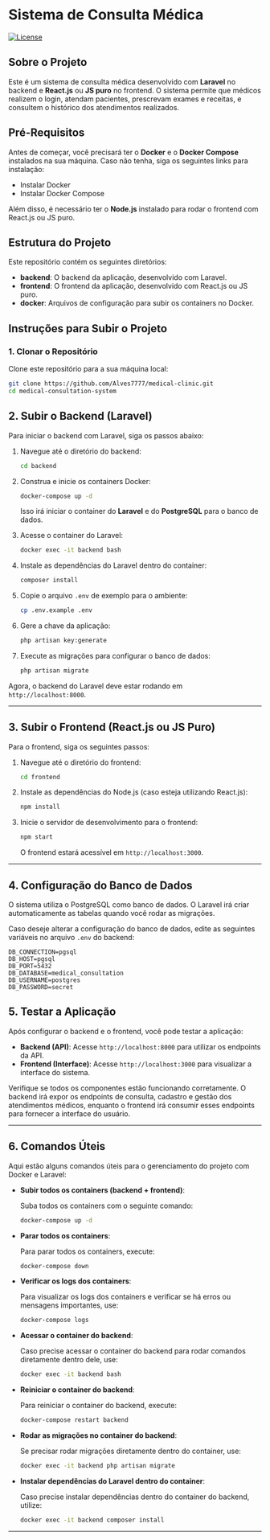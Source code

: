 # Sistema de Consulta Médica

<a href="https://packagist.org/packages/laravel/framework"><img src="https://img.shields.io/packagist/l/laravel/framework" alt="License"></a>

## Sobre o Projeto

Este é um sistema de consulta médica desenvolvido com **Laravel** no backend e **React.js** ou **JS puro** no frontend. O sistema permite que médicos realizem o login, atendam pacientes, prescrevam exames e receitas, e consultem o histórico dos atendimentos realizados.

## Pré-Requisitos

Antes de começar, você precisará ter o **Docker** e o **Docker Compose** instalados na sua máquina. Caso não tenha, siga os seguintes links para instalação:

- Instalar Docker
- Instalar Docker Compose

Além disso, é necessário ter o **Node.js** instalado para rodar o frontend com React.js ou JS puro.

## Estrutura do Projeto

Este repositório contém os seguintes diretórios:

- **backend**: O backend da aplicação, desenvolvido com Laravel.
- **frontend**: O frontend da aplicação, desenvolvido com React.js ou JS puro.
- **docker**: Arquivos de configuração para subir os containers no Docker.

## Instruções para Subir o Projeto

### 1. Clonar o Repositório

Clone este repositório para a sua máquina local:

```bash
git clone https://github.com/Alves7777/medical-clinic.git
cd medical-consultation-system
````

## 2. Subir o Backend (Laravel)

Para iniciar o backend com Laravel, siga os passos abaixo:

1. Navegue até o diretório do backend:

    ```bash
    cd backend
    ```

2. Construa e inicie os containers Docker:

    ```bash
    docker-compose up -d
    ```

   Isso irá iniciar o container do **Laravel** e do **PostgreSQL** para o banco de dados.

3. Acesse o container do Laravel:

    ```bash
    docker exec -it backend bash
    ```

4. Instale as dependências do Laravel dentro do container:

    ```bash
    composer install
    ```

5. Copie o arquivo `.env` de exemplo para o ambiente:

    ```bash
    cp .env.example .env
    ```

6. Gere a chave da aplicação:

    ```bash
    php artisan key:generate
    ```

7. Execute as migrações para configurar o banco de dados:

    ```bash
    php artisan migrate
    ```

Agora, o backend do Laravel deve estar rodando em `http://localhost:8000`.

---

## 3. Subir o Frontend (React.js ou JS Puro)

Para o frontend, siga os seguintes passos:

1. Navegue até o diretório do frontend:

    ```bash
    cd frontend
    ```

2. Instale as dependências do Node.js (caso esteja utilizando React.js):

    ```bash
    npm install
    ```

3. Inicie o servidor de desenvolvimento para o frontend:

    ```bash
    npm start
    ```

   O frontend estará acessível em `http://localhost:3000`.

---

## 4. Configuração do Banco de Dados

O sistema utiliza o PostgreSQL como banco de dados. O Laravel irá criar automaticamente as tabelas quando você rodar as migrações.

Caso deseje alterar a configuração do banco de dados, edite as seguintes variáveis no arquivo `.env` do backend:

```env
DB_CONNECTION=pgsql
DB_HOST=pgsql
DB_PORT=5432
DB_DATABASE=medical_consultation
DB_USERNAME=postgres
DB_PASSWORD=secret
```

## 5. Testar a Aplicação

Após configurar o backend e o frontend, você pode testar a aplicação:

- **Backend (API)**: Acesse `http://localhost:8000` para utilizar os endpoints da API.
- **Frontend (Interface)**: Acesse `http://localhost:3000` para visualizar a interface do sistema.

Verifique se todos os componentes estão funcionando corretamente. O backend irá expor os endpoints de consulta, cadastro e gestão dos atendimentos médicos, enquanto o frontend irá consumir esses endpoints para fornecer a interface do usuário.

---

## 6. Comandos Úteis

Aqui estão alguns comandos úteis para o gerenciamento do projeto com Docker e Laravel:

- **Subir todos os containers (backend + frontend)**:

  Suba todos os containers com o seguinte comando:

    ```bash
    docker-compose up -d
    ```

- **Parar todos os containers**:

  Para parar todos os containers, execute:

    ```bash
    docker-compose down
    ```

- **Verificar os logs dos containers**:

  Para visualizar os logs dos containers e verificar se há erros ou mensagens importantes, use:

    ```bash
    docker-compose logs
    ```

- **Acessar o container do backend**:

  Caso precise acessar o container do backend para rodar comandos diretamente dentro dele, use:

    ```bash
    docker exec -it backend bash
    ```

- **Reiniciar o container do backend**:

  Para reiniciar o container do backend, execute:

    ```bash
    docker-compose restart backend
    ```

- **Rodar as migrações no container do backend**:

  Se precisar rodar migrações diretamente dentro do container, use:

    ```bash
    docker exec -it backend php artisan migrate
    ```

- **Instalar dependências do Laravel dentro do container**:

  Caso precise instalar dependências dentro do container do backend, utilize:

    ```bash
    docker exec -it backend composer install
    ```

---

